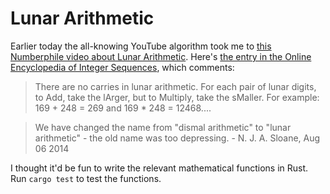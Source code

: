 # Lunar Arithmetic 

Earlier today the all-knowing YouTube algorithm took me to [this Numberphile video about Lunar Arithmetic](https://www.youtube.com/watch?v=cZkGeR9CWbk). Here's [the entry in the Online Encyclopedia of Integer Sequences](https://oeis.org/A087061), which comments: 

> There are no carries in lunar arithmetic. For each pair of lunar digits, to Add, take the lArger, but to Multiply, take the sMaller. For example: 169 + 248 = 269 and 169 * 248 = 12468.... 

> We have changed the name from "dismal arithmetic" to "lunar arithmetic" - the old name was too depressing. - N. J. A. Sloane, Aug 06 2014

I thought it'd be fun to write the relevant mathematical functions in Rust. Run `cargo test` to test the functions.

